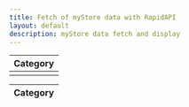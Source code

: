 ```yaml
---
title: Fetch of myStore data with RapidAPI
layout: default
description: myStore data fetch and display
---
```


<!-- HTML table fragment for page -->
<table>
  <thead>
  <tr>
    <th>Category</th>
  </tr>
  </thead>
  <tbody>
    <td id="category"></td>
  </tbody>
</table>

<table>
  <thead>
  <tr>
    <th>Category</th>
  </tr>
  </thead>
  <tbody id="result">
    <!-- generated rows -->
  </tbody>
</table>

<!-- Script is layed out in a sequence (no function) and will execute when page is loaded -->
<script>
  // prepare HTML result container for new output
  const resultContainer = document.getElementById("result");

  // prepare fetch options
  const url = "http://localhost:8080/api/store/categories";
  const data = {"categories":[{"category":""},{"category":"supplements"},{"category":"Stationery"},{"category":"Office Supplies"},{"category":"Test"},{"category":"Accessories"},{"category":"Bike"},{"category":"nill"},{"category":null},{"category":"Wallet"},{"category":"Watches"},{"category":"Travel Gear"},{"category":"Software"},{"category":"Clothing"},{"category":"asa"},{"category":"books"},{"category":"dsas"},{"category":"zx"},{"category":"25"},{"category":"appliance"},{"category":"velit elit in"},{"category":"Furniture"},{"category":"kategoria"},{"category":"  meble"},{"category":"hth"},{"category":"string"},{"category":"laptop"},{"category":"Technology"},{"category":"Baby"},{"category":"Movies"},{"category":"Automotive"},{"category":"Computers"},{"category":"Music"},{"category":"Sports"},{"category":"Beauty"},{"category":"Health"},{"category":"Electronics"},{"category":"Industrial"},{"category":"Home"},{"category":"Shoes"},{"category":"Grocery"},{"category":"Kids"},{"category":"Garden"},{"category":"Toys"},{"category":"Tools"},{"category":"Games"},{"category":"Jewelery"},{"category":"computer"},{"category":"Outdoors"},{"category":"Appliances"},{"category":"Calsado"},{"category":"Deportiva"},{"category":"Moviles"},{"category":"computers."},{"category":"Asado"},{"category":"Movil"},{"category":"computeir"},{"category":" "},{"category":" cocinca"},{"category":"shirt"},{"category":"Snacks"},{"category":"Computers    "},{"category":"Smart TV"},{"category":"Bebidas"},{"category":"Creator Expert"},{"category":"argentina"},{"category":"China"},{"category":"Gaming"},{"category":"PC"},{"category":"Tecnologie"},{"category":"{{category}}"},{"category":"string1"},{"category":"COMPUTERS PRUEBA"},{"category":"SEDAN2"},{"category":"Electronicos"},{"category":"SEDAN"},{"category":"PRUEBA3"},{"category":"tecnology"},{"category":"Accesorio"},{"category":"computappliancesers"},{"category":"cumputer"},{"category":"accesorios"},{"category":"electro"},{"category":"adsadadsad"},{"category":"Limpieza"},{"category":"Celulares"},{"category":"Juguetes"},{"category":"calzado"},{"category":"sombrero"},{"category":"Laptot"},{"category":"omputers"},{"category":"suplements"},{"category":"Accesories"},{"category":"X"},{"category":"leche"},{"category":"Electrodomesticos"},{"category":"accesoros"},{"category":"teste"},{"category":"Viveres"},{"category":"videogames"},{"category":"sport"},{"category":"iphone"},{"category":"tecnilogy"},{"category":"Computadora"},{"category":"Wiper blade"},{"category":"Pen"},{"category":"autos"},{"category":"Stationary items"},{"category":"Udemy"},{"category":"tv"},{"category":"Audio"},{"category":"harum"},{"category":"voluptatem"},{"category":"maiores"},{"category":"molestiae"},{"category":"fugiat"},{"category":"Electrodomestico"},{"category":"vitae"},{"category":"distinctio"},{"category":"Tecnología"},{"category":"Automatizacion"},{"category":"taom"},{"category":"Laptop dell intel i7 8gb ram"},{"category":"computadoras"},{"category":"TV de alta calidad"},{"category":"products"},{"category":"Categoria 1"},{"category":"CarnePre"},{"category":"perro"},{"category":"mi_category"},{"category":"Frituras"},{"category":"telefono"},{"category":"proteina"},{"category":"refresco"},{"category":"Juguete"},{"category":"papeleria"},{"category":"Alimentos"},{"category":"console"},{"category":"hombres"},{"category":"Verduras"},{"category":"karateDSL"},{"category":"dolore"},{"category":"Verduras_pichincha"},{"category":"cars"},{"category":"clothes"},{"category":"comida"},{"category":"hogar"},{"category":"Venta"},{"category":"Baja676"},{"category":"Abc"},{"category":" Accessories"},{"category":"<category>"},{"category":"insumo"},{"category":"zapatos"},{"category":"<categoria>"},{"category":"Categoria1"},{"category":"ROCA"},{"category":"Categoria 2"},{"category":"Tomates_pichincha"},{"category":"Pruebas"},{"category":"cocina"},{"category":"ropa"},{"category":"perrito"},{"category":"deportes"},{"category":"manifestaciones"},{"category":"tacones"},{"category":"Prueba"},{"category":"shirts"},{"category":"tecnlogia"},{"category":"insumo para el hogar"},{"category":"Apliances"},{"category":"ELectronica"},{"category":"phone"},{"category":"Sistemas"},{"category":"Electric guitar"},{"category":"a"},{"category":"RPOA"},{"category":"Applianes"},{"category":"Bike2"},{"category":"zapatillas"},{"category":"xxx"},{"category":"Person"},{"category":"Electro2"},{"category":" Juego"},{"category":"hombre"},{"category":"49 pulgadas"},{"category":"Telefono Movil"},{"category":"Telefono Movil 2T"},{"category":"Movil 2T"},{"category":"categoria"},{"category":"Sex"},{"category":"gff"},{"category":"Cel"},{"category":"action figures"},{"category":"Informatica"},{"category":"Casa"},{"category":"Vehicles"},{"category":"Televisores"},{"category":"comúters"},{"category":"ppa"},{"category":"consolas"},{"category":"COMPUTADOR"},{"category":"Televisor"},{"category":"Running"},{"category":"IT"},{"category":"automovil"},{"category":"Videojuegos"},{"category":"Consola"},{"category":"lindo"},{"category":"CellPhones"},{"category":"Streamer"},{"category":"lacteo"},{"category":"string123"},{"category":"cursos"},{"category":"pasta"},{"category":"Pie"},{"category":"Value Meal 1"},{"category":"Value Meal 2"},{"category":"Value Meal 3"},{"category":"Food"},{"category":"App"},{"category":"Smartphones"},{"category":"Ancient Technology"},{"category":"Appliences"},{"category":"Mobile Phone"},{"category":"c1"},{"category":"Dawa"},{"category":"sdfsfd"},{"category":"N/A"},{"category":"NA"},{"category":"AntiAge"},{"category":"ciencia"},{"category":"terror"},{"category":"cupidatat pariatur laborum occaecat"},{"category":"informatico"},{"category":"2"},{"category":"09"},{"category":"category_test"},{"category":"{{$randomDepartment}}"},{"category":"asd"},{"category":"Cmoputación"},{"category":"jabon"},{"category":"Ripley"},{"category":"Toyota"},{"category":"APPLE"},{"category":"card"},{"category":"Mobiles"},{"category":"abrigos"},{"category":"alimentos organicos"},{"category":"minim nisi commodo laborum"},{"category":"camaras"},{"category":"TShirt"},{"category":"adult"},{"category":"TEJIDO"},{"category":"Bazzar"},{"category":"video juegos"},{"category":"capunters"},{"category":"Colombia"},{"category":"Appilances"},{"category":"Armadura"},{"category":"Mouse"},{"category":"Arma blanca"},{"category":"TRANSPORTE"},{"category":"ARTESANIA"},{"category":"ROPAS"},{"category":"cosmos"},{"category":"tech"},{"category":"Celular"},{"category":"rico"},{"category":"hola"},{"category":"fotomoso"},{"category":"congas"},{"category":"reprehenderit consectetur nostrud in"},{"category":"spc"},{"category":"smart"},{"category":"fruta"},{"category":"notebook"},{"category":"succesfull"},{"category":"Tinta"},{"category":"Hardware"},{"category":"MONITOR"},{"category":"ullamco Excepteur aliqua"},{"category":"Interior"},{"category":"Animalitos"},{"category":"Animales"},{"category":"animal"},{"category":"comida rapida"},{"category":"postres helados"},{"category":"perritos"},{"category":"Smart Man"},{"category":"portatiles"},{"category":"chocolates"},{"category":"cookies"},{"category":"coputers"},{"category":"Category"},{"category":"laptos"},{"category":"Lenovo"}]}
   
          console.log(data);
          console.log(data.category)

          // World Data
          document.getElementById("category").innerHTML = data.category;


          // Country data
          for (const row of data.category) {
            console.log(category);

            // tr for each row
            const tr = document.createElement("tr");
            // td for each column
            const category = document.createElement("td");
            
            // data is specific to the API
            category.innerHTML = row.category;
            
            tr.appendChild(category);

            // add HTML to container
            resultContainer.appendChild(tr);
          }


  const options = {
    method: 'GET', // *GET, POST, PUT, DELETE, etc.
    mode: 'cors', // no-cors, *cors, same-origin
    cache: 'default', // *default, no-cache, reload, force-cache, only-if-cached
    credentials: 'omit', // include, *same-origin, omit
    headers: {
      'Content-Type': 'application/json'
      // 'Content-Type': 'application/x-www-form-urlencoded',
    }
  };

  // fetch the API
  // fetch(url, options)
  //   // response is a RESTful "promise" on any successful fetch
  //   .then(response => {
  //     // check for response errors
  //     if (response.status !== 200) {
  //         const errorMsg = 'Database response error: ' + response.status;
  //         console.log(errorMsg);
  //         const tr = document.createElement("tr");
  //         const td = document.createElement("td");
  //         td.innerHTML = errorMsg;
  //         tr.appendChild(td);
  //         resultContainer.appendChild(tr);
  //         return;
  //     }
  //     // valid response will have json data
  //     response.json().then(data => {
  //         console.log(data);
  //         console.log(data.category)

  //         // World Data
  //         document.getElementById("category").innerHTML = data.category;


  //         // Country data
  //         for (const row of data.category) {
  //           console.log(category);

  //           // tr for each row
  //           const tr = document.createElement("tr");
  //           // td for each column
  //           const category = document.createElement("td");
            
  //           // data is specific to the API
  //           category.innerHTML = row.category;
            
  //           tr.appendChild(category);

  //           // add HTML to container
  //           resultContainer.appendChild(tr);
  //         }
  //     })
  // })
  // // catch fetch errors (ie ACCESS to server blocked)
  // .catch(err => {
  //   console.error(err);
  //   const tr = document.createElement("tr");
  //   const td = document.createElement("td");
  //   td.innerHTML = err;
  //   tr.appendChild(td);
  //   resultContainer.appendChild(tr);
  // });
</script>
